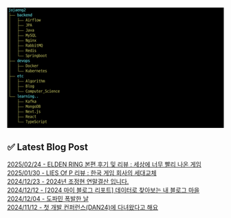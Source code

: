 ![image](./image/231205.png)

## ✅ Latest Blog Post

[2025/02/24 - ELDEN RING 본편 후기 및 리뷰 : 세상에 너무 빨리 나온 게임](https://blog.naver.com/ds4ouj/223772329736?fromRss=true&trackingCode=rss) <br/>
[2025/01/30 - LIES Of P 리뷰 : 한국 게임 회사의 세대교체](https://blog.naver.com/ds4ouj/223742206299?fromRss=true&trackingCode=rss) <br/>
[2024/12/23 - 2024년 조정현 연말결산 입니다.](https://blog.naver.com/ds4ouj/223703251320?fromRss=true&trackingCode=rss) <br/>
[2024/12/12 - [2024 마이 블로그 리포트] 데이터로 찾아보는 내 블로그 마을](https://blog.naver.com/ds4ouj/223690827282?fromRss=true&trackingCode=rss) <br/>
[2024/12/04 - 도파민 폭발한 날](https://blog.naver.com/ds4ouj/223682674598?fromRss=true&trackingCode=rss) <br/>
[2024/11/12 - 첫 개발 컨퍼런스(DAN24)에 다녀왔다고 해요](https://blog.naver.com/ds4ouj/223657780536?fromRss=true&trackingCode=rss) <br/>
